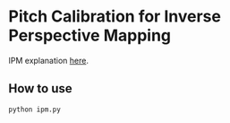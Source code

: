 # Pitch Calibration for Inverse Perspective Mapping 
IPM explanation [here](https://medium.com/@daryl.tanyj/a-hands-on-application-of-homography-ipm-18d9e47c152f).

## How to use
```
python ipm.py
```


